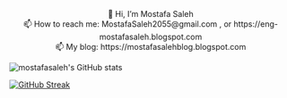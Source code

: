 <div style="display: flext; align-items:center;">
  <div style="text-align:center; margin-bottom: 1%;">
👋 Hi, I’m Mostafa Saleh<br>
📫 How to reach me: MostafaSaleh2055@gmail.com , or https://eng-mostafasaleh.blogspot.com<br>
📫 My blog: https://mostafasalehblog.blogspot.com
  </div>
  
  
![mostafasaleh's GitHub stats](https://github-readme-stats.vercel.app/api?username=mostafasaleh1&show_icons=true&theme=radical&count_private=true)

[![GitHub Streak](https://github-readme-streak-stats.herokuapp.com?user=mostafasaleh1&theme=radical)](https://git.io/streak-stats)
</div>
